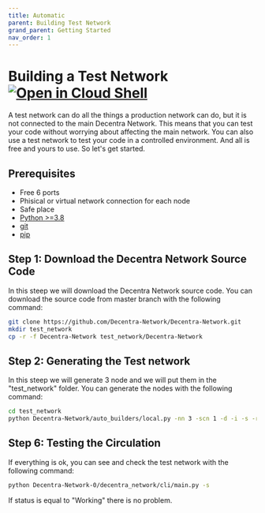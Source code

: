 ```yaml
---
title: Automatic
parent: Building Test Network
grand_parent: Getting Started
nav_order: 1
---
```


# Building a Test Network [![Open in Cloud Shell](https://img.shields.io/badge/Open%20in%20Cloud%20Shell-Tutorial-5ec205)](https://ssh.cloud.google.com/cloudshell/open?shellonly=true&cloudshell_git_repo=https://github.com/Decentra-Network/Decentra-Network&cloudshell_tutorial=docs/getting-started/building_test_network/automatic.md)
A test network can do all the things a production network can do, but it is not connected to the main Decentra Network. This means that you can test your code without worrying about affecting the main network. You can also use a test network to test your code in a controlled environment. And all is free and yours to use. So let's get started.

## Prerequisites
- Free 6 ports
- Phisical or virtual network connection for each node
- Safe place
- [Python >=3.8](https://www.python.org/downloads/)
- [git](https://git-scm.com/downloads)
- [pip](https://pip.pypa.io/en/stable/installing/)

## Step 1: Download the Decentra Network Source Code
In this steep we will download the Decentra Network source code. You can download the source code from master branch with the following command:
```bash
git clone https://github.com/Decentra-Network/Decentra-Network.git
mkdir test_network 
cp -r -f Decentra-Network test_network/Decentra-Network
```

## Step 2: Generating the Test network
In this steep we will generate 3 node and we will put them in the "test_network" folder. You can generate the nodes with the following command:
```bash
cd test_network
python Decentra-Network/auto_builders/local.py -nn 3 -scn 1 -d -i -s -r
```

## Step 6: Testing the Circulation
If everything is ok, you can see and check the test network with the following command:

```bash
python Decentra-Network-0/decentra_network/cli/main.py -s
```

If status is equal to "Working" there is no problem.